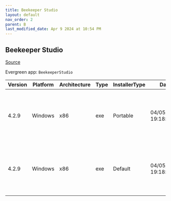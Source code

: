 ```yaml
---
title: Beekeeper Studio
layout: default
nav_order: 2
parent: B
last_modified_date: Apr 9 2024 at 10:54 PM
---
```


## Beekeeper Studio

[Source](https://www.beekeeperstudio.io/)

Evergreen app: `BeekeeperStudio`

| Version | Platform | Architecture | Type | InstallerType | Date                | Size     | URI                                                                                                                                                                                                                                    |
| ------- | -------- | ------------ | ---- | ------------- | ------------------- | -------- | -------------------------------------------------------------------------------------------------------------------------------------------------------------------------------------------------------------------------------------- |
| 4.2.9   | Windows  | x86          | exe  | Portable      | 04/05/2024 19:18:00 | 72392456 | [https://github.com/beekeeper-studio/beekeeper-studio/releases/download/v4.2.9/Beekeeper-Studio-4.2.9-portable.exe](https://github.com/beekeeper-studio/beekeeper-studio/releases/download/v4.2.9/Beekeeper-Studio-4.2.9-portable.exe) |
| 4.2.9   | Windows  | x86          | exe  | Default       | 04/05/2024 19:18:00 | 72555440 | [https://github.com/beekeeper-studio/beekeeper-studio/releases/download/v4.2.9/Beekeeper-Studio-Setup-4.2.9.exe](https://github.com/beekeeper-studio/beekeeper-studio/releases/download/v4.2.9/Beekeeper-Studio-Setup-4.2.9.exe)       |
